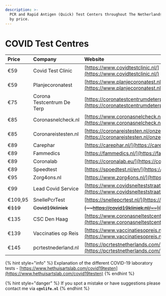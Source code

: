 ```yaml
---
description: >-
  PCR and Rapid Antigen (Quick) Test Centers throughout The Netherlands sorted
  by price.
---
```


# COVID Test Centres

| **Price** | Company | Website |
| :--- | :--- | :--- |
| €59 | Covid Test Clinic | [https://www.covidtestclinic.nl/](https://www.covidtestclinic.nl/) |
| €59 | Planjecoronatest | [https://www.planjecoronatest.nl/](https://www.planjecoronatest.nl/) |
| €75 | Corona Testcentrum De Terp | [https://coronatestcentrumdeterp.nl/](https://coronatestcentrumdeterp.nl/) |
| €85 | Coronasnelcheck.nl | [https://www.coronasnelcheck.nl/pcr-test/](https://www.coronasnelcheck.nl/pcr-test/) |
| €85 | Coronareistesten.nl | [https://coronareistesten.nl/onze-testen/pcr-test/](https://coronareistesten.nl/onze-testen/pcr-test/) |
| €89 | Carephar | [https://carephar.nl/](https://carephar.nl/) |
| €89 | Fammedics | [https://fammedics.nl/](https://fammedics.nl/) |
| €89 | Coronalab | [https://coronalab.eu/](https://coronalab.eu/) |
| €89 | Speedtest | [https://spoedtest.nl/en/](https://spoedtest.nl/en/) |
| €95 | Zorg4ons.nl | [https://www.zorg4ons.nl/](https://www.zorg4ons.nl/) |
| €99 | Lead Covid Service | [https://www.covidsnelteststraat.nl/](https://www.covidsnelteststraat.nl/) |
| €109,95 | SnellePcrTest  | [https://snellepcrtest.nl/](https://snellepcrtest.nl/) |
| ~~€119~~ | ~~Covid19kliniek~~ | ~~~~[~~https://covid19kliniek.nl/~~](https://covid19kliniek.nl/)~~~~ |
| €135 | CSC Den Haag | [https://www.coronasneltestcentrumdenhaag.nl/testaanbod/](https://www.coronasneltestcentrumdenhaag.nl/testaanbod/) |
| €139 | Vaccinaties op Reis | [https://www.vaccinatiesopreis.nl/](https://www.vaccinatiesopreis.nl/) |
| €145 | pcrtestnederland.nl | [https://pcrtestnetherlands.com/](https://pcrtestnetherlands.com/) |

{% hint style="info" %}
Explanation of the different COVID-19 laboratory tests - [https://www.hethuisartslab.com/covid19testen](https://www.hethuisartslab.com/covid19testen) 
{% endhint %}

{% hint style="danger" %}
If you spot a mistake or have suggestions please contact me via **`c@nlife.nl`**
{% endhint %}



